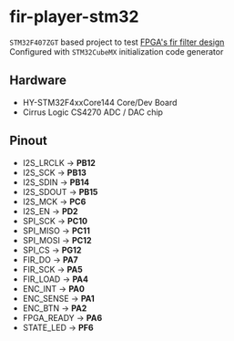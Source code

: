 # fir-player-stm32
`STM32F407ZGT` based project to test [FPGA's fir filter design](https://github.com/Hypnotriod/fir-filter-16bit-8x8-m9k)  
Configured with `STM32CubeMX` initialization code generator

## Hardware
* HY-STM32F4xxCore144 Core/Dev Board
* Cirrus Logic CS4270 ADC / DAC chip

## Pinout
* I2S_LRCLK -> **PB12**
* I2S_SCK -> **PB13**
* I2S_SDIN -> **PB14**
* I2S_SDOUT -> **PB15**
* I2S_MCK -> **PC6**
* I2S_EN -> **PD2**
* SPI_SCK -> **PC10**
* SPI_MISO -> **PC11**
* SPI_MOSI -> **PC12**
* SPI_CS -> **PG12**
* FIR_DO -> **PA7**
* FIR_SCK -> **PA5**
* FIR_LOAD -> **PA4**
* ENC_INT -> **PA0**
* ENC_SENSE -> **PA1**
* ENC_BTN -> **PA2**
* FPGA_READY -> **PA6**
* STATE_LED -> **PF6**
